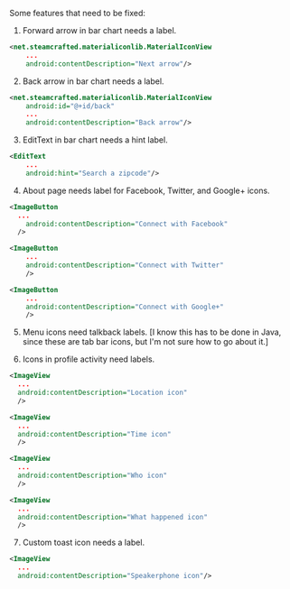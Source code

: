 Some features that need to be fixed:

 1. Forward arrow in bar chart needs a label.
```xml
<net.steamcrafted.materialiconlib.MaterialIconView
    ...
    android:contentDescription="Next arrow"/>
```

 2. Back arrow in bar chart needs a label.
 ```xml
 <net.steamcrafted.materialiconlib.MaterialIconView
     android:id="@+id/back"
     ...
     android:contentDescription="Back arrow"/>
 ```

 3. EditText in bar chart needs a hint label.
 ```xml
 <EditText
     ...
     android:hint="Search a zipcode"/>
 ```

 4. About page needs label for Facebook, Twitter, and Google+ icons.
 ```xml
 <ImageButton
   ...
     android:contentDescription="Connect with Facebook"
   />

 <ImageButton
     ...
     android:contentDescription="Connect with Twitter"
     />

 <ImageButton
     ...
     android:contentDescription="Connect with Google+"
     />
 ```

  5. Menu icons need talkback labels.
[I know this has to be done in Java, since these are tab bar icons, but I'm not sure how to go about it.]

  6. Icons in profile activity need labels.
  ```xml
  <ImageView
    ...
    android:contentDescription="Location icon"
    />

<ImageView
    ...
    android:contentDescription="Time icon"
    />

<ImageView
    ...
    android:contentDescription="Who icon"
    />

<ImageView
    ...
    android:contentDescription="What happened icon"
    />
  ```

  7. Custom toast icon needs a label.
  ```xml
  <ImageView
    ...
    android:contentDescription="Speakerphone icon"/>
```
